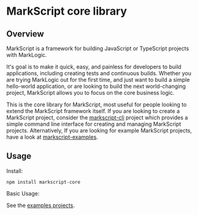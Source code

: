 MarkScript core library
==

Overview
--

MarkScript is a framework for building JavaScript or TypeScript projects with MarkLogic.

It's goal is to make it quick, easy, and painless for developers to build applications, including creating tests and continuous builds. Whether you are trying MarkLogic out for the first time, and just want to build a simple hello-world application, or are looking to build the next world-changing project, MarkScript allows you to focus on the core business logic.

This is the core library for MarkScript, most useful for people looking to extend the MarkScript framework itself. If you are looking to create a MarkScript project, consider the [markscript-cli](https://github.com/christyharagan/markscript-cli) project which provides a simple command line interface for creating and managing MarkScript projects. Alternatively, If you are looking for example MarkScript projects, have a look at [markscript-examples](https://github.com/christyharagan/markscript-examples).

Usage
--

Install:
```
npm install markscript-core
```

Basic Usage:

See the [examples projects](https://github.com/christyharagan/markscript-examples).
